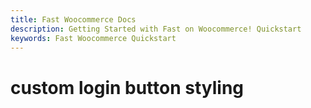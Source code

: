 ```yaml
---
title: Fast Woocommerce Docs
description: Getting Started with Fast on Woocommerce! Quickstart
keywords: Fast Woocommerce Quickstart
---
```


# custom login button styling
